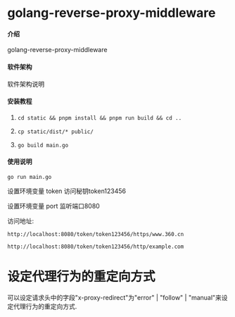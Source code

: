 # golang-reverse-proxy-middleware

#### 介绍

golang-reverse-proxy-middleware

#### 软件架构

软件架构说明

#### 安装教程

1. `cd static && pnpm install && pnpm run build && cd ..`

2. `cp static/dist/* public/`

3. `go build main.go`

#### 使用说明

```
go run main.go
```

设置环境变量 token 访问秘钥token123456

设置环境变量 port 监听端口8080

访问地址:

`http://localhost:8080/token/token123456/https/www.360.cn`

`http://localhost:8080/token/token123456/http/example.com`

# 设定代理行为的重定向方式

可以设定请求头中的字段"x-proxy-redirect"为"error" | "follow" |
"manual"来设定代理行为的重定向方式.
